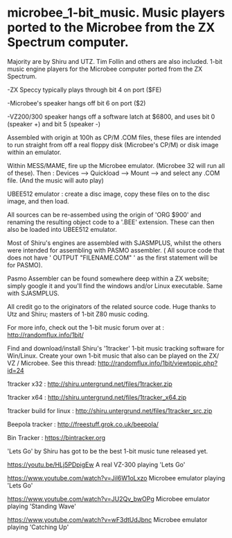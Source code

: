 # microbee_1-bit_music. Music players ported to the Microbee from the ZX Spectrum computer.
Majority are by Shiru and UTZ. Tim Follin and others are also included.
1-bit music engine players for the Microbee computer ported from the ZX Spectrum. 

-ZX Speccy typically plays through bit 4 on port ($FE)

-Microbee's speaker hangs off bit 6 on port ($2)

-VZ200/300 speaker hangs off a software latch at $6800, and uses bit 0 (speaker +) and bit 5 (speaker -)


Assembled with origin at 100h as CP/M .COM files, these files are intended to run straight from off a real floppy disk (Microbee's CP/M) or disk image within an emulator.

Within MESS/MAME, fire up the Microbee emulator. (Microbee 32 will run all of these).
Then : Devices --> Quickload --> Mount --> and select any .COM file.      (And the music will auto play)

UBEE512 emulator : create a disc image, copy these files on to the disc image, and then load.

All sources can be re-assembed using the origin of  'ORG $900' and renaming the resulting object code to a '.BEE' extension.
These can then also be loaded into UBEE512 emulator.

Most of Shiru's engines are assembled with SJASMPLUS, whilst the others were intended for assembling with PASMO assembler. ( All source code that does not have ' OUTPUT "FILENAME.COM" ' as the first statement will be for PASMO). 

Pasmo Assembler can be found somewhere deep within a ZX website; simply google it and you'll find the windows and/or Linux executable. Same with SJASMPLUS.


All credit go to the originators of the related source code.
Huge thanks to Utz and Shiru; masters of 1-bit Z80 music coding.


For more info, check out the 1-bit music forum over at : http://randomflux.info/1bit/

Find and download/install Shiru's '1tracker' 1-bit music tracking software for Win/Linux. Create your own 1-bit music that also can be played on the ZX/ VZ / Microbee.
See this thread:  http://randomflux.info/1bit/viewtopic.php?id=24

1tracker x32   : http://shiru.untergrund.net/files/1tracker.zip   

1tracker x64   : http://shiru.untergrund.net/files/1tracker_x64.zip  

1tracker build for linux : http://shiru.untergrund.net/files/1tracker_src.zip  

Beepola tracker  : http://freestuff.grok.co.uk/beepola/

Bin Tracker      : https://bintracker.org


'Lets Go' by Shiru has got to be the best 1-bit music tune released yet.

https://youtu.be/HLj5PDpigEw								  A real VZ-300 playing 'Lets Go'

https://www.youtube.com/watch?v=Jil6W1oLxzo   Microbee emulator playing 'Lets Go'

https://www.youtube.com/watch?v=JU2Qv_bwOPg	  Microbee emulator playing 'Standing Wave'

https://www.youtube.com/watch?v=wF3dtUdJbnc		Microbee emulator playing 'Catching Up'



